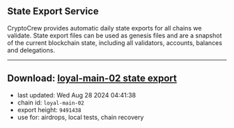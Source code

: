 ## State Export Service
CryptoCrew provides automatic daily state exports for all chains we validate. State export files can be used as genesis files and are a snapshot of the current blockchain state, including all validators, accounts, balances and delegations.

---
**Download: [loyal-main-02 state export](https://dl-eu2.ccvalidators.com/SERVICE/loyal/loyal-main-02_export_9491438.json)**
---

- last updated: Wed Aug 28 2024 04:41:38
- chain id: `loyal-main-02`
- export height: `9491438`
- use for: airdrops, local tests, chain recovery
